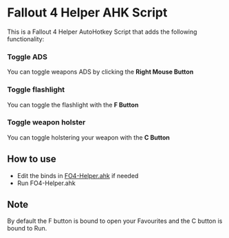 # Fallout 4 Helper AHK Script

This is a Fallout 4 Helper AutoHotkey Script that adds the following functionality:

### Toggle ADS

You can toggle weapons ADS by clicking the **Right Mouse Button**

### Toggle flashlight

You can toggle the flashlight with the **F Button**

### Toggle weapon holster

You can toggle holstering your weapon with the **C Button**

## How to use

- Edit the binds in [FO4-Helper.ahk](FO4-Helper.ahk) if needed
- Run FO4-Helper.ahk

## Note

By default the F button is bound to open your Favourites and the C button is bound to Run.
